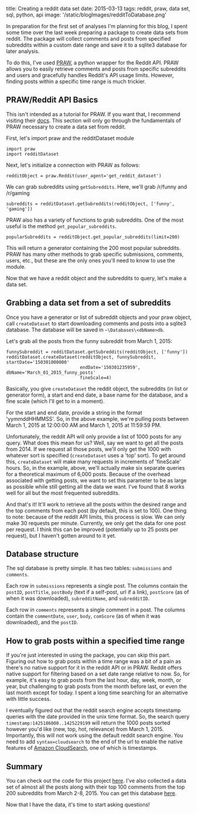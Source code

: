 title: Creating a reddit data set 
date: 2015-03-13
tags: reddit, praw, data set, sql, python, api
image: '/static/blogImages/redditToDatabase.png'

In preparation for the first set of analyses I'm planning for this blog, I spent some time over the last week preparing a package to create data sets from reddit. The package will collect comments and posts from specified subreddits within a custom date range and save it to a sqlite3 database for later analysis. 

To do this, I've used [PRAW](https://github.com/praw-dev/praw), a python wrapper for the Reddit API. PRAW allows you to easily retrieve comments and posts from specific subreddits and users and gracefully handles Reddit's API usage limits. However, finding posts within a specific time range is much trickier.  

<div id="breakStart"></div>

## PRAW/Reddit API Basics ##

This isn't intended as a tutorial for PRAW. If you want that, I recommend visiting their [docs](https://praw.readthedocs.org/en/v2.1.20/ "PRAW documentation"). This section will only go through the fundamentals of PRAW necessary to create a data set from reddit. 

First, let's import praw and the redditDataset module
	
	import praw
	import redditDataset

Next, let's initialize a connection with PRAW as follows: 

    redditObject = praw.Reddit(user_agent='get_reddit_dataset')

We can grab subreddits using `getSubreddits`. Here, we'll grab /r/funny and /r/gaming
	
	subreddits = redditDataset.getSubreddits(redditObject, ['funny', 'gaming'])

PRAW also has a variety of functions to grab subreddits. One of the most useful is the method `get_popular_subreddits`.
	
	popularSubreddits = redditObject.get_popular_subreddits(limit=200)

This will return a generator containing the 200 most popular subreddits. PRAW has many other methods to grab specific submissions, comments, users, etc., but these are the only ones you'll need to know to use the module. 

Now that we have a reddit object and the subreddits to query, let's make a data set. 

## Grabbing a data set from a set of subreddits ##

Once you have a generator or list of subreddit objects and your praw object, call `createDataset` to start downloading comments and posts into a sqlite3 database. The database will be saved in `~\Databases\<dbName>db`.

Let's grab all the posts from the funny subreddit from March 1, 2015: 

	funnySubreddit = redditDataset.getSubreddits(redditObject, ['funny'])
    redditDataset.createDataset(redditObject, funnySubreddit, startDate='150301000000'
								endDate='150301235959', dbName='March_01_2015_funny_posts'
								fineScale=4)

Basically, you give `createDataset` the reddit object, the subreddits (in list or generator form), a start and end date, a base name for the database, and a fine scale (which I'll get to in a moment). 

For the start and end date, provide a string in the format 'yymmddHHMMSS'. So, in the above example, we're pulling posts between March 1, 2015 at 12:00:00 AM and March 1, 2015 at 11:59:59 PM. 

Unfortunately, the reddit API will only provide a list of 1000 posts for any query. What does this mean for us? Well, say we want to get all the posts from 2014. If we request all those posts, we'll only get the 1000 with whatever sort is specified (`createDataset` uses a 'top' sort). To get around this, `createDataset` will make many requests in increments of 'fineScale' hours. So, in the example, above, we'll actually make six separate queries for a theoretical maximum of 6,000 posts. Because of the overhead associated with getting posts, we want to set this parameter to be as large as possible while still getting all the data we want. I've found that 8 works well for all but the most frequented subreddits. 

And that's it! It'll work to retrieve all the posts within the desired range and the top comments from each post (by default, this is set to 100). One thing to note: because of the reddit API limits, this process is slow. We can only make 30 requests per minute. Currently, we only get the data for one post per request. I think this can be improved (potentially up to 25 posts per request), but I haven't gotten around to it yet.   

## Database structure ##

The sql database is pretty simple. It has two tables: `submissions` and `comments`. 

Each row in `submissions` represents a single post. The columns contain the `postID`, `postTitle`, `postBody` (text if a self-post, url if a link), `postScore` (as of when it was downloaded), `subredditName`, and `subredditID`. 

Each row in `comments` represents a single comment in a post. The columns contain the `commentDate`, `user`, `body`, `comScore` (as of when it was downloaded), and the `postID`. 

## How to grab posts within a specified time range ##

If you're just interested in using the package, you can skip this part. Figuring out how to grab posts within a time range was a bit of a pain as there's no native support for it in the reddit API or in PRAW. Reddit offers native support for filtering based on a set date range relative to now. So, for example, it's easy to grab posts from the last hour, day, week, month, or year, but challenging to grab posts from the month before last, or even the last month except for today. I spent a long time searching for an alternative with little success.

I eventually figured out that the reddit search engine accepts timestamp queries with the date provided in the unix time format. So, the search query `timestamp:1425186000..1425229199` will return the 1000 posts sorted however you'd like (new, top, hot, relevance) from March 1, 2015. Importantly, this will not work using the default reddit search engine. You need to add `syntax=cloudsearch` to the end of the url to enable the native features of [Amazon CloudSearch](http://aws.amazon.com/cloudsearch/), one of which is timestamps. 

## Summary

You can check out the code for this project [here](https://github.com/arimorcos/getRedditDataset). I've also collected a data set of almost all the posts along with their top 100 comments from the top 200 subreddits from March 2-8, 2015. You can get this database [here](ftp://209.6.60.59/March2-8_Top200.db). 

Now that I have the data, it's time to start asking questions!  


<div id="breakEnd"></div>